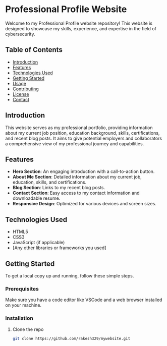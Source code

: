 # Professional Profile Website

Welcome to my Professional Profile website repository! This website is designed to showcase my skills, experience, and expertise in the field of cybersecurity.

## Table of Contents

- [Introduction](#introduction)
- [Features](#features)
- [Technologies Used](#technologies-used)
- [Getting Started](#getting-started)
- [Usage](#usage)
- [Contributing](#contributing)
- [License](#license)
- [Contact](#contact)

## Introduction

This website serves as my professional portfolio, providing information about my current job position, education background, skills, certifications, and recent blog posts. It aims to give potential employers and collaborators a comprehensive view of my professional journey and capabilities.

## Features

- **Hero Section**: An engaging introduction with a call-to-action button.
- **About Me Section**: Detailed information about my current job, education, skills, and certifications.
- **Blog Section**: Links to my recent blog posts.
- **Contact Section**: Easy access to my contact information and downloadable resume.
- **Responsive Design**: Optimized for various devices and screen sizes.

## Technologies Used

- HTML5
- CSS3
- JavaScript (if applicable)
- [Any other libraries or frameworks you used]

## Getting Started

To get a local copy up and running, follow these simple steps.

### Prerequisites

Make sure you have a code editor like VSCode and a web browser installed on your machine.

### Installation

1. Clone the repo
   ```sh
   git clone https://github.com/rakesh329/mywebsite.git
